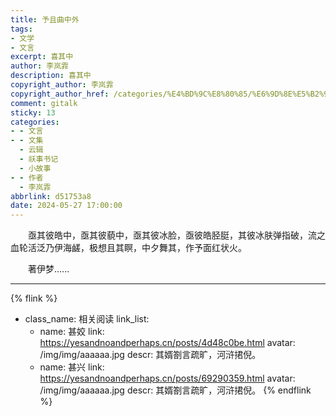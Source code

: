 ```yaml
---
title: 予且曲中外
tags:
- 文学
- 文言
excerpt: 喜其中
author: 李岚霏
description: 喜其中
copyright_author: 李岚霏
copyright_author_href: /categories/%E4%BD%9C%E8%80%85/%E6%9D%8E%E5%B2%9A%E9%9C%8F/
comment: gitalk
sticky: 13
categories:
- - 文言
- - 文集
  - 云辑
  - 祅事书记
  - 小故事
- - 作者
  - 李岚霏
abbrlink: d51753a8
date: 2024-05-27 17:00:00
---
```


&emsp;&emsp;亟其彼皓中，亟其彼藐中，亟其彼冰脸，亟彼皓胫脡，其彼冰肤弹指破，流之血轮活泛乃伊海鹾，极想且其瞑，中夕舞其，作予面红状火。

&emsp;&emsp;著伊梦......

---

{% flink %}
- class_name: 相关阅读
  link_list: 
    - name: 甚姣
      link: https://yesandnoandperhaps.cn/posts/4d48c0be.html
      avatar: /img/img/aaaaaa.jpg
      descr: 其婿劄言疏旷，河浒捃倪。
    - name: 甚兴
      link: https://yesandnoandperhaps.cn/posts/69290359.html
      avatar: /img/img/aaaaaa.jpg
      descr: 其婿劄言疏旷，河浒捃倪。
{% endflink %}
